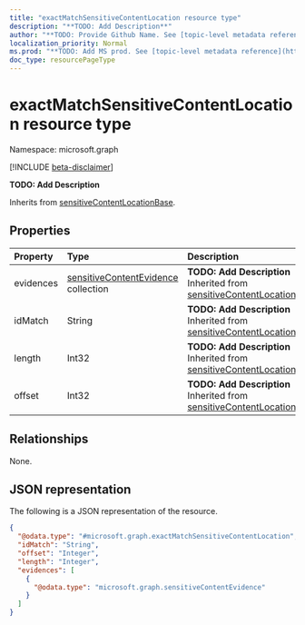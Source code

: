 ```yaml
---
title: "exactMatchSensitiveContentLocation resource type"
description: "**TODO: Add Description**"
author: "**TODO: Provide Github Name. See [topic-level metadata reference](https://msgo.azurewebsites.net/add/document/guidelines/metadata.html#topic-level-metadata)**"
localization_priority: Normal
ms.prod: "**TODO: Add MS prod. See [topic-level metadata reference](https://msgo.azurewebsites.net/add/document/guidelines/metadata.html#topic-level-metadata)**"
doc_type: resourcePageType
---
```


# exactMatchSensitiveContentLocation resource type

Namespace: microsoft.graph

[!INCLUDE [beta-disclaimer](../../includes/beta-disclaimer.md)]

**TODO: Add Description**


Inherits from [sensitiveContentLocationBase](../resources/sensitivecontentlocationbase.md).

## Properties
|Property|Type|Description|
|:---|:---|:---|
|evidences|[sensitiveContentEvidence](../resources/sensitivecontentevidence.md) collection|**TODO: Add Description** Inherited from [sensitiveContentLocationBase](../resources/sensitivecontentlocationbase.md).|
|idMatch|String|**TODO: Add Description** Inherited from [sensitiveContentLocationBase](../resources/sensitivecontentlocationbase.md).|
|length|Int32|**TODO: Add Description** Inherited from [sensitiveContentLocationBase](../resources/sensitivecontentlocationbase.md).|
|offset|Int32|**TODO: Add Description** Inherited from [sensitiveContentLocationBase](../resources/sensitivecontentlocationbase.md).|

## Relationships
None.

## JSON representation
The following is a JSON representation of the resource.
<!-- {
  "blockType": "resource",
  "@odata.type": "microsoft.graph.exactMatchSensitiveContentLocation"
}
-->
``` json
{
  "@odata.type": "#microsoft.graph.exactMatchSensitiveContentLocation",
  "idMatch": "String",
  "offset": "Integer",
  "length": "Integer",
  "evidences": [
    {
      "@odata.type": "microsoft.graph.sensitiveContentEvidence"
    }
  ]
}
```

